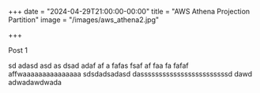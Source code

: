 +++
date = "2024-04-29T21:00:00-00:00"
title = "AWS Athena Projection Partition"
image = "/images/aws_athena2.jpg"

+++

Post 1

sd adasd asd as dsad adaf af a fafas fsaf af faa fa fafaf affwaaaaaaaaaaaaaaa  sdsdadsadasd dassssssssssssssssssssssssd dawd adwadawdwada